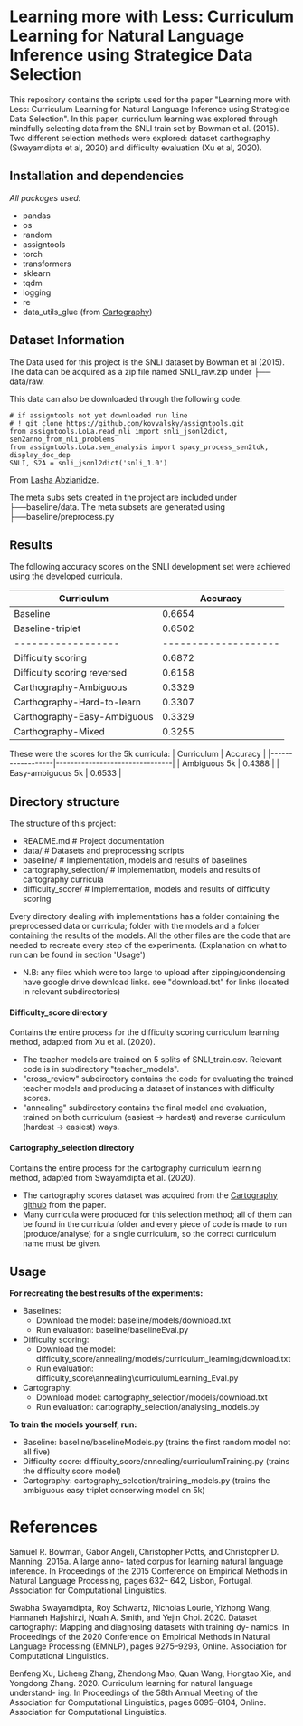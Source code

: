 # Learning more with Less: Curriculum Learning for Natural Language Inference using Strategice Data Selection
This repository contains the scripts used for the paper "Learning more with Less: Curriculum Learning for Natural Language Inference using Strategice Data Selection". In this paper, curriculum learning was explored through mindfully selecting data from the SNLI train set by Bowman et al. (2015). Two different selection methods were explored: dataset carthography (Swayamdipta et al, 2020) and difficulty evaluation (Xu et al, 2020).

## Installation and dependencies
*All packages used:*
- pandas
- os
- random
- assigntools
- torch
- transformers
- sklearn
- tqdm
- logging
- re
- data_utils_glue (from [Cartography](https://github.com/allenai/cartography))


## Dataset Information
The Data used for this project is the SNLI dataset by Bowman et al (2015). The data can be acquired as a zip file named SNLI_raw.zip under ├── data/raw.

This data can also be downloaded through the following code:

```
# if assigntools not yet downloaded run line
# ! git clone https://github.com/kovvalsky/assigntools.git
from assigntools.LoLa.read_nli import snli_jsonl2dict, sen2anno_from_nli_problems
from assigntools.LoLa.sen_analysis import spacy_process_sen2tok, display_doc_dep
SNLI, S2A = snli_jsonl2dict('snli_1.0') 

```
From [Lasha Abzianidze](https://colab.research.google.com/drive/1cvOltz1eqA9QzzNCM5m7UsUhtw2_guxi?usp=sharing).

The meta subs sets created in the project are included under ├──baseline/data. The meta subsets are generated using ├──baseline/preprocess.py


## Results

The following accuracy scores on the SNLI development set were achieved using the developed curricula.

| Curriculum       | Accuracy                       |
|------------------|--------------------------------|
| Baseline         |  0.6654                        |
| Baseline-triplet |  0.6502                        |
|------------------|--------------------|
| Difficulty scoring | 0.6872   |
| Difficulty scoring reversed      | 0.6158|
| Carthography-Ambiguous | 0.3329                 |
| Carthography-Hard-to-learn        | 0.3307            |
| Carthography-Easy-Ambiguous       | 0.3329                    |
| Carthography-Mixed     | 0.3255      |

These were the scores for the 5k curricula:
| Curriculum       | Accuracy                       |
|------------------|--------------------------------|
| Ambiguous 5k     |  0.4388                        |
| Easy-ambiguous 5k |  0.6533                       |


## Directory structure
The structure of this project:
- README.md                 # Project documentation
- data/                     # Datasets and preprocessing scripts
- baseline/                 # Implementation, models and results of baselines
- cartography_selection/    # Implementation, models and results of cartography curricula
- difficulty_score/         # Implementation, models and results of difficulty scoring

Every directory dealing with implementations has a folder containing the preprocessed data or curricula; folder with the models and a folder containing the results of the models. All the other files are the code that are needed to recreate every step of the experiments. (Explanation on what to run can be found in section 'Usage')
- N.B: any files which were too large to upload after zipping/condensing have google drive download links. see "download.txt" for links (located in relevant subdirectories)

#### Difficulty_score directory 
Contains the entire process for the difficulty scoring curriculum learning method, adapted from Xu et al. (2020). 
- The teacher models are trained on 5 splits of SNLI_train.csv. Relevant code is in subdirectory "teacher_models".
- "cross_review" subdirectory contains the code for evaluating the trained teacher models and producing a dataset of instances with difficulty scores.
- "annealing" subdirectory contains the final model and evaluation, trained on both curriculum (easiest -> hardest) and reverse curriculum (hardest -> easiest) ways.

#### Cartography_selection directory
Contains the entire process for the cartography curriculum learning method, adapted from Swayamdipta et al. (2020).
- The cartography scores dataset was acquired from the [Cartography github](https://github.com/allenai/cartography/tree/main/data/data_map_coordinates) from the paper.
- Many curricula were produced for this selection method; all of them can be found in the curricula folder and every piece of code is made to run (produce/analyse) for a single curriculum, so the correct curriculum name must be given.


## Usage

**For recreating the best results of the experiments:**
- Baselines:
    - Download the model: baseline/models/download.txt
    - Run evaluation: baseline/baselineEval.py
- Difficulty scoring:
    - Download the model: difficulty_score/annealing/models/curriculum_learning/download.txt
    - Run evaluation: difficulty_score\annealing\curriculumLearning_Eval.py
- Cartography:
    - Download model: cartography_selection/models/download.txt
    - Run evaluation: cartography_selection/analysing_models.py

**To train the models yourself, run:**
- Baseline: baseline/baselineModels.py (trains the first random model not all five)
- Difficulty score: difficulty_score/annealing/curriculumTraining.py (trains the difficulty score model)
- Cartography: cartography_selection/training_models.py (trains the ambiguous easy triplet conserwing model on 5k)


# References
Samuel R. Bowman, Gabor Angeli, Christopher Potts,
and Christopher D. Manning. 2015a. A large anno-
tated corpus for learning natural language inference.
In Proceedings of the 2015 Conference on Empirical
Methods in Natural Language Processing, pages 632–
642, Lisbon, Portugal. Association for Computational
Linguistics.

Swabha Swayamdipta, Roy Schwartz, Nicholas
Lourie, Yizhong Wang, Hannaneh Hajishirzi, Noah A.
Smith, and Yejin Choi. 2020. Dataset cartography:
Mapping and diagnosing datasets with training dy-
namics. In Proceedings of the 2020 Conference on
Empirical Methods in Natural Language Processing
(EMNLP), pages 9275–9293, Online. Association for
Computational Linguistics.

Benfeng Xu, Licheng Zhang, Zhendong Mao, Quan
Wang, Hongtao Xie, and Yongdong Zhang. 2020.
Curriculum learning for natural language understand-
ing. In Proceedings of the 58th Annual Meeting of
the Association for Computational Linguistics, pages
6095–6104, Online. Association for Computational
Linguistics.
